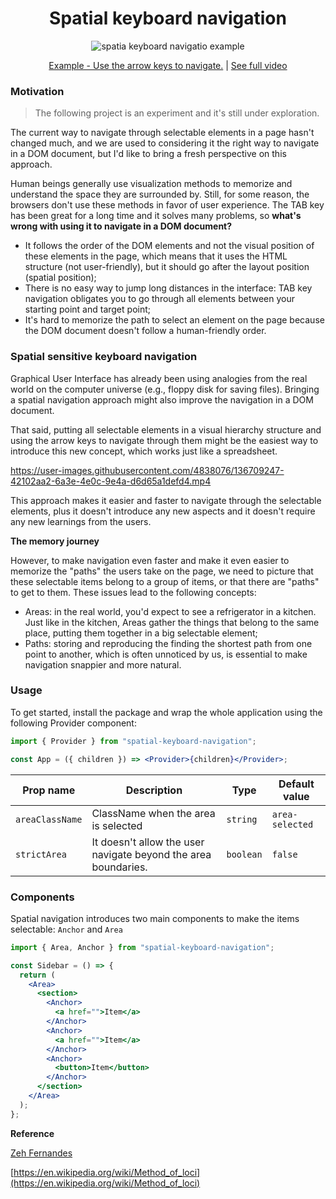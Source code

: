 <h1 align="center">Spatial keyboard navigation</h1>

<p align="center">
  <img src="https://user-images.githubusercontent.com/4838076/136709647-974a4307-a622-4f7e-b712-87f43b55fdce.gif" alt="spatia keyboard navigatio example" />
</p>
<p align="center">
  <a href="https://spatial-keyboard-navigation.vercel.app/" rel="nofollow" target="_blank">Example - Use the arrow keys to navigate.</a> | <a href="#spatial-sensitive-keyboard-navigation">See full video</a>
</p>

### Motivation

> The following project is an experiment and it's still under exploration.

The current way to navigate through selectable elements in a page hasn't changed much, and we are used to considering it the right way to navigate in a DOM document, but I'd like to bring a fresh perspective on this approach.

Human beings generally use visualization methods to memorize and understand the space they are surrounded by. Still, for some reason, the browsers don't use these methods in favor of user experience. The TAB key has been great for a long time and it solves many problems, so **what's wrong with using it to navigate in a DOM document?**

- It follows the order of the DOM elements and not the visual position of these elements in the page, which means that it uses the HTML structure (not user-friendly), but it should go after the layout position (spatial position);
- There is no easy way to jump long distances in the interface: TAB key navigation obligates you to go through all elements between your starting point and target point;
- It's hard to memorize the path to select an element on the page because the DOM document doesn't follow a human-friendly order.

### Spatial sensitive keyboard navigation

Graphical User Interface has already been using analogies from the real world on the computer universe (e.g., floppy disk for saving files). Bringing a spatial navigation approach might also improve the navigation in a DOM document.

That said, putting all selectable elements in a visual hierarchy structure and using the arrow keys to navigate through them might be the easiest way to introduce this new concept, which works just like a spreadsheet.

https://user-images.githubusercontent.com/4838076/136709247-42102aa2-6a3e-4e0c-9e4a-d6d65a1defd4.mp4

This approach makes it easier and faster to navigate through the selectable elements, plus it doesn't introduce any new aspects and it doesn't require any new learnings from the users.

**The memory journey**

However, to make navigation even faster and make it even easier to memorize the "paths" the users take on the page, we need to picture that these selectable items belong to a group of items, or that there are "paths" to get to them. These issues lead to the following concepts:

- Areas: in the real world, you'd expect to see a refrigerator in a kitchen. Just like in the kitchen, Areas gather the things that belong to the same place, putting them together in a big selectable element;
- Paths: storing and reproducing the finding the shortest path from one point to another, which is often unnoticed by us, is essential to make navigation snappier and more natural.

### Usage

To get started, install the package and wrap the whole application using the following Provider component:

```jsx
import { Provider } from "spatial-keyboard-navigation";

const App = ({ children }) => <Provider>{children}</Provider>;
```

| Prop name       | Description                                                    | Type      | Default value   |
| --------------- | -------------------------------------------------------------- | --------- | --------------- |
| `areaClassName` | ClassName when the area is selected                            | `string`  | `area-selected` |
| `strictArea`    | It doesn't allow the user navigate beyond the area boundaries. | `boolean` | `false`         |

### Components

Spatial navigation introduces two main components to make the items selectable: `Anchor` and `Area`

```jsx
import { Area, Anchor } from "spatial-keyboard-navigation";

const Sidebar = () => {
  return (
    <Area>
      <section>
        <Anchor>
          <a href="">Item</a>
        </Anchor>
        <Anchor>
          <a href="">Item</a>
        </Anchor>
        <Anchor>
          <button>Item</button>
        </Anchor>
      </section>
    </Area>
  );
};
```

**Reference**

[Zeh Fernandes](https://twitter.com/zehf)

[https://en.wikipedia.org/wiki/Method_of_loci](https://en.wikipedia.org/wiki/Method_of_loci)
